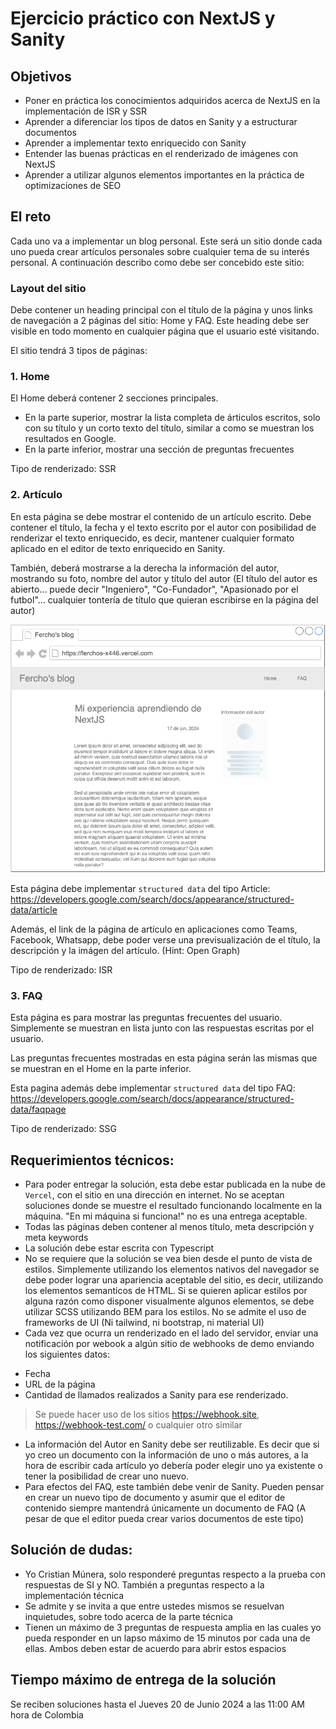 # Ejercicio práctico con NextJS y Sanity

## Objetivos
* Poner en práctica los conocimientos adquiridos acerca de NextJS en la implementación de ISR y SSR
* Aprender a diferenciar los tipos de datos en Sanity y a estructurar documentos
* Aprender a implementar texto enriquecido con Sanity
* Entender las buenas prácticas en el renderizado de imágenes con NextJS
* Aprender a utilizar algunos elementos importantes en la práctica de optimizaciones de SEO


## El reto

Cada uno va a implementar un blog personal. Este será un sitio donde cada uno pueda crear artículos personales sobre cualquier tema de su interés personal. A continuación describo como debe ser concebido este sitio:

### Layout del sitio
Debe contener un heading principal con el título de la página y unos links de navegación a 2 páginas del sitio: Home y FAQ. Este heading debe ser visible en todo momento en cualquier página que el usuario esté visitando.

El sitio tendrá 3 tipos de páginas:

### 1. Home
El Home deberá contener 2 secciones principales.

* En la parte superior, mostrar la lista completa de árticulos escritos, solo con su título y un corto texto del título, similar a como se muestran los resultados en Google.
* En la parte inferior, mostrar una sección de preguntas frecuentes

Tipo de renderizado: SSR

### 2. Artículo
En esta página se debe mostrar el contenido de un artículo escrito. Debe contener el título, la fecha y el texto escrito por el autor con posibilidad de renderizar el texto enriquecido, es decir, mantener cualquier formato aplicado en el editor de texto enriquecido en Sanity.

También, deberá mostrarse a la derecha la información del autor, mostrando su foto, nombre del autor y título del autor (El título del autor es abierto... puede decir "Ingeniero", "Co-Fundador", "Apasionado por el futbol"... cualquier tontería de título que quieran escribirse en la página del autor)

![](author-preview.png)

Esta página debe implementar `structured data` del tipo Article: https://developers.google.com/search/docs/appearance/structured-data/article

Además, el link de la página de artículo en aplicaciones como Teams, Facebook, Whatsapp, debe poder verse una previsualización de el título, la descripción y la imágen del artículo. (Hint: Open Graph)

Tipo de renderizado: ISR

### 3. FAQ

Esta página es para mostrar las preguntas frecuentes del usuario. Simplemente se muestran en lista junto con las respuestas escritas por el usuario.

Las preguntas frecuentes mostradas en esta página serán las mismas que se muestran en el Home en la parte inferior.

Esta pagina además debe implementar `structured data` del tipo FAQ: https://developers.google.com/search/docs/appearance/structured-data/faqpage

Tipo de renderizado: SSG


## Requerimientos técnicos:

* Para poder entregar la solución, esta debe estar publicada en la nube de `Vercel`, con el sitio en una dirección en internet. No se aceptan soluciones donde se muestre el resultado funcionando localmente en la máquina. "En mi máquina si funciona!" no es una entrega aceptable.
* Todas las páginas deben contener al menos título, meta descripción y meta keywords
* La solución debe estar escrita con Typescript
* No se requiere que la solución se vea bien desde el punto de vista de estilos. Simplemente utilizando los elementos nativos del navegador se debe poder lograr una apariencia aceptable del sitio, es decir, utilizando los elementos semanticos de HTML. Si se quieren aplicar estilos por alguna razón como disponer visualmente algunos elementos, se debe utilizar SCSS utilizando BEM para los estilos. No se admite el uso de frameworks de UI (Ni tailwind, ni bootstrap, ni material UI)
* Cada vez que ocurra un renderizado en el lado del servidor, enviar una notificación por webook a algún sitio de webhooks de demo enviando los siguientes datos:
- Fecha
- URL de la página
- Cantidad de llamados realizados a Sanity para ese renderizado.

> Se puede hacer uso de los sitios https://webhook.site, https://webhook-test.com/ o cualquier otro similar

* La información del Autor en Sanity debe ser reutilizable. Es decir que si yo creo un documento con la información de uno o más autores, a la hora de escribir cada artículo yo debería poder elegir uno ya existente o tener la posibilidad de crear uno nuevo.
* Para efectos del FAQ, este también debe venir de Sanity. Pueden pensar en crear un nuevo tipo de documento y asumir que el editor de contenido siempre mantendrá únicamente un documento de FAQ (A pesar de que el editor pueda crear varios documentos de este tipo)

## Solución de dudas:

* Yo Cristian Múnera, solo responderé preguntas respecto a la prueba con respuestas de SI y NO. También a preguntas respecto a la implementación técnica
* Se admite y se invita a que entre ustedes mismos se resuelvan inquietudes, sobre todo acerca de la parte técnica
* Tienen un máximo de 3 preguntas de respuesta amplia en las cuales yo pueda responder en un lapso máximo de 15 minutos por cada una de ellas. Ambos deben estar de acuerdo para abrir estos espacios

## Tiempo máximo de entrega de la solución
Se reciben soluciones hasta el Jueves 20 de Junio 2024 a las 11:00 AM hora de Colombia